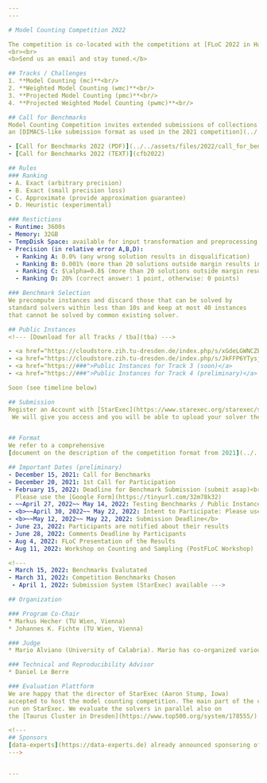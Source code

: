 ```yaml
---
---

# Model Counting Competition 2022

The competition is co-located with the competitions at [FLoC 2022 in Haifa, Israel](https://floc2022.org/)   and part of SAT 2022. 
<br><br>
<b>Send us an email and stay tuned.</b>

## Tracks / Challenges
1. **Model Counting (mc)**<br/>
2. **Weighted Model Counting (wmc)**<br/>
3. **Projected Model Counting (pmc)**<br/>
4. **Projected Weighted Model Counting (pwmc)**<br/>

## Call for Benchmarks
Model Counting Competition invites extended submissions of collections of counting instances in the 
an [DIMACS-like submission format as used in the 2021 competition](../../assets/files/2021/competition2021.pdf).

- [Call for Benchmarks 2022 (PDF)](../../assets/files/2022/call_for_benchmarks2022.pdf)
- [Call for Benchmarks 2022 (TEXT)](cfb2022)

## Rules
### Ranking
- A. Exact (arbitrary precision)
- B. Exact (small precision loss)
- C. Approximate (provide approximation guarantee)
- D. Heuristic (experimental)

### Restictions
- Runtime: 3600s
- Memory: 32GB
- TempDisk Space: available for input transformation and preprocessing
- Precision (in relative error A,B,D): 
  - Ranking A: 0.0% (any wrong solution results in disqualification)
  - Ranking B: 0.001% (more than 20 solutions outside margin results in disqualification)
  - Ranking C: $\alpha=0.8$ (more than 20 solutions outside margin results in disqualification)
  - Ranking D: 20% (correct answer: 1 point, otherwise: 0 points)

### Benchmark Selection
We precompute instances and discard those that can be solved by
standard solvers within less than 10s and keep at most 40 instances
that cannot be solved by common existing solver. 

## Public Instances
<!--- [Download for all Tracks / tba](tba) --->

- <a href="https://cloudstore.zih.tu-dresden.de/index.php/s/xGdeLGWNCZEHWas">Public Instances for Track 1</a>
- <a href="https://cloudstore.zih.tu-dresden.de/index.php/s/JkFFP6YTysjmqMo">Public Instances for Track 2</a>
- <a href="https://###">Public Instances for Track 3 (soon)</a>
- <a href="https://###">Public Instances for Track 4 (preliminary)</a>

Soon (see timeline below)

## Submission
Register an Account with [StarExec](https://www.starexec.org/starexec/secure/explore/spaces.jsp?id=441292).
 We will give you access and you will be able to upload your solver there.


## Format
We refer to a comprehensive 
[document on the description of the competition format from 2021](../../assets/files/2021/competition2021.pdf). 

## Important Dates (preliminary)
- December 15, 2021: Call for Benchmarks
- December 20, 2021: 1st Call for Participation
- February 15, 2022: Deadline for Benchmark Submission (submit asap)<br>
  Please use the [Google Form](https://tinyurl.com/32m78k32)
- ~~April 27, 2022~~ May 14, 2022: Testing Benchmarks / Public Instances Released</b>
- <b>~~April 30, 2022~~ May 22, 2022: Intent to Participate: Please use the [Google Form](https://tinyurl.com/2p9db6sa)</b>
- <b>~~May 12, 2022~~ May 22, 2022: Submission Deadline</b>
- June 23, 2022: Participants are notified about their results 
- June 28, 2022: Comments Deadline by Participants
- Aug 4, 2022: FLoC Presentation of the Results
- Aug 11, 2022: Workshop on Counting and Sampling (PostFLoC Workshop)

<!--- 
- March 15, 2022: Benchmarks Evalutated
- March 31, 2022: Competition Benchmarks Chosen
 - April 1, 2022: Submission System (StarExec) available --->

## Organization

### Program Co-Chair
* Markus Hecher (TU Wien, Vienna)
* Johannes K. Fichte (TU Wien, Vienna)

### Judge
* Mario Alviano (University of Calabria). Mario has co-organized various ASP competitions. 

### Technical and Reproducibility Advisor
* Daniel Le Berre  

### Evaluation Plattform 
We are happy that the director of StarExec (Aaron Stump, Iowa) 
accepted to host the model counting competition. The main part of the competition will 
run on StarExec. We evaluate the solvers in parallel also on 
the [Taurus Cluster in Dresden](https://www.top500.org/system/178555/). 

<!---
## Sponsors
[data-experts](https://data-experts.de) already announced sponsoring of MC 2022.
--->


---
```

